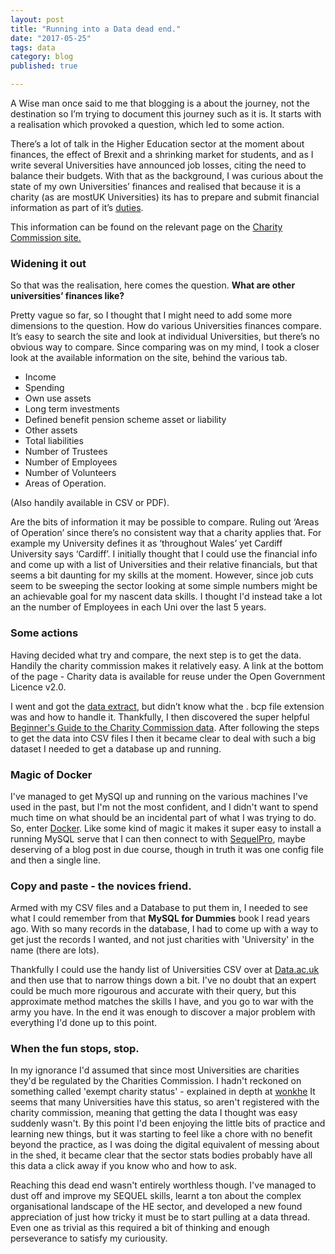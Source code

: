 ```yaml
---
layout: post
title: "Running into a Data dead end."
date: "2017-05-25"
tags: data
category: blog
published: true

---
```


A Wise man once said to me that blogging is a about the journey, not the destination so I’m trying to document this journey such as it is. It starts with a realisation which provoked a question, which led to some action.

There’s a lot of talk in the Higher Education sector at the moment about finances, the effect of Brexit and a shrinking market for students, and as I write several Universities have announced job losses, citing the need to balance their budgets. With that as the background, I was curious about the state of my own Universities’ finances and realised that because it is a charity (as are mostUK Universities) its has to prepare and submit financial information as part of it’s [duties][duties].

This information can be found on the relevant page on the [Charity Commission site.][page]

### Widening it out

So that was the realisation, here comes the question. __What are other universities’ finances like?__

Pretty vague so far, so I thought that I might need to add some more dimensions to the question. How do various Universities finances compare. It’s easy to search the site and look at individual Universities, but there’s no obvious way to compare. Since comparing was on my mind, I took a closer look at the available information on the site, behind the various tab.

- Income
- Spending
- Own use assets
- Long term investments
- Defined benefit pension scheme asset or liability
- Other assets
- Total liabilities
- Number of Trustees
- Number of Employees
- Number of Volunteers
- Areas of Operation.

(Also handily available in CSV or PDF).

Are the bits of information it may be possible to compare. Ruling out ‘Areas of Operation’ since there’s no consistent way that a charity applies that. For example my University defines it as ‘throughout Wales’ yet  Cardiff University says ‘Cardiff’.  I initially thought that I could use the financial info and  come up with a list of Universities and their relative financials, but that seems a bit daunting for my skills at the moment. However, since job cuts seem to be sweeping the sector looking at some simple numbers might be an achievable goal for my nascent data skills. I thought I'd instead take a lot an the number of Employees in each Uni over the last 5 years.

### Some actions

Having decided what try and compare, the next step is to get the data. Handily the charity commission makes it relatively easy.
A link at the bottom of the page - Charity data is available for reuse under the Open Government Licence v2.0.

I went and got the [data extract][extract], but didn’t know what the . bcp file extension was and how to handle it. Thankfully, I then discovered the super helpful [Beginner's Guide to the Charity Commission data][guide]. After following the steps to get the data into CSV files I then it became clear to deal with such a big dataset I needed to get a database up and running.

### Magic of Docker

I've managed to get MySQl up and running on the various machines I've used in the past, but I'm not the most confident, and I didn't want to spend much time on what should be an incidental part of what I was trying to do. So, enter [Docker][docker]. Like some kind of magic it makes it super easy to install a running MySQL serve that I can then connect to with [SequelPro][pro], maybe deserving of a blog post in due course, though in truth it was one config file and then a single line.

### Copy and paste - the novices friend.

Armed with my CSV files and a Database to put them in, I needed to see what I could remember from that __MySQL for Dummies__ book I read years ago. With so many records in the database, I had to come up with a way to get just the records I wanted, and not just charities with 'University' in the name (there are lots).

Thankfully I could use the handy list of Universities CSV over at [Data.ac.uk][unilist] and then use that to narrow things down a bit. I've no doubt that an expert could be much more rigourous and accurate with their query, but this approximate method matches the skills I have, and you go to war with the army you have. In the end it was enough to discover a major problem with everything I'd done up to this point.

### When the fun stops, stop.

In my ignorance I'd assumed that since most Universities are charities they'd be regulated by the Charities Commission. I hadn't reckoned on something called 'exempt charity status' - explained in depth at [wonkhe][wonkhe] It seems that many Universities have this status, so aren't registered with the charity commission, meaning that getting the data I thought was easy suddenly wasn't. By this point I'd been enjoying the little bits of practice and learning new things, but it was starting to feel like a chore with no benefit beyond the practice, as I was doing the digital equivalent of messing about in the shed, it became clear that the sector stats bodies probably have all this data a click away if you know who and how to ask.

Reaching this dead end wasn't entirely worthless though. I've managed to dust off and improve my SEQUEL skills, learnt a ton about the complex organisational landscape of the HE sector, and developed a new found appreciation of just how tricky it must be to start pulling at a data thread. Even one as trivial as this required a bit of thinking and enough perseverance to satisfy my curiousity.


[docker]: https://www.docker.com/
[pro]: https://www.sequelpro.com/
[wonkhe]: http://wonkhe.com/blogs/charity-commission-rules-and-universities-charitable-status/
[unilist]: http://learning-provider.data.ac.uk/
[duties]:https://www.gov.uk/government/publications/the-essential-trustee-what-you-need-to-know-cc3/the-essential-trustee-what-you-need-to-know-what-you-need-to-do#s5
[page]: http://beta.charitycommission.gov.uk/charity-details?regid=1140312&subid=0
[extract]: http://data.charitycommission.gov.uk/default.aspx
[guide]: https://github.com/ncvo/charity-commission-extract/blob/master/beginners-guide.md
